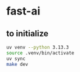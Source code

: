 # fast-ai

## to initialize

```zsh
uv venv --python 3.13.3
source .venv/bin/activate
uv sync
make dev
```
